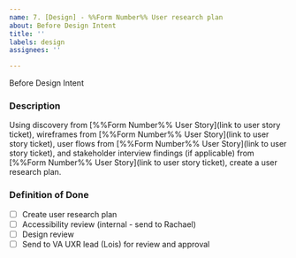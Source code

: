 ```yaml
---
name: 7. [Design] - %%Form Number%% User research plan
about: Before Design Intent
title: ''
labels: design
assignees: ''

---
```


Before Design Intent
### **Description**
Using discovery from [%%Form Number%% User Story](link to user story ticket), wireframes from [%%Form Number%% User Story](link to user story ticket), user flows from [%%Form Number%% User Story](link to user story ticket), and stakeholder interview findings (if applicable) from [%%Form Number%% User Story](link to user story ticket), create a user research plan.
### **Definition of Done**
- [ ] Create user research plan
- [ ] Accessibility review (internal - send to Rachael)
- [ ] Design review
- [ ] Send to VA UXR lead (Lois) for review and approval
